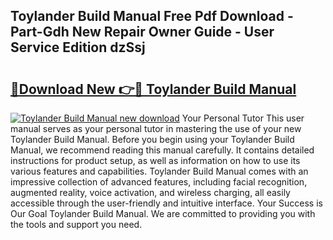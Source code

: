 ## Toylander Build Manual Free Pdf Download - Part-Gdh New Repair Owner Guide - User Service Edition dzSsj

# <h2><a href="http://bc60184.oget.top/?id=Toylander+Build+Manual">🔗Download New 👉🔴 Toylander Build Manual</a></h2>

[![Toylander Build Manual new download](https://i.imgur.com/5g1atiW.png)](http://bc60184.oget.top/?id=Toylander+Build+Manual)
Your Personal Tutor This user manual serves as your personal tutor in mastering the use of your new Toylander Build Manual. Before you begin using your Toylander Build Manual, we recommend reading this manual carefully. It contains detailed instructions for product setup, as well as information on how to use its various features and capabilities. Toylander Build Manual comes with an impressive collection of advanced features, including facial recognition, augmented reality, voice activation, and wireless charging, all easily accessible through the user-friendly and intuitive interface. Your Success is Our Goal Toylander Build Manual. We are committed to providing you with the tools and support you need.
